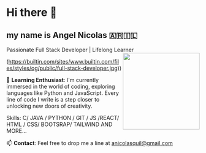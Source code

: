 <h1>Hi there 👋</h1> <h2>my name is  Angel Nicolas 🇦🇷🇮🇱 </h2>
 Passionate Full Stack Developer | Lifelong Learner
<img align='right' src='https://user-images.githubusercontent.com/5713670/87202985-820dcb80-c2b6-11ea-9f56-7ec461c497c3.gif' width='200'>


(https://builtin.com/sites/www.builtin.com/files/styles/og/public/full-stack-developer.jpg))

🌱 **Learning Enthusiast**: I'm currently immersed in the world of coding, exploring languages like Python and JavaScript. Every line of code I write is a step closer to unlocking new doors of creativity.

Skills: C/ JAVA / PYTHON / GIT / JS /REACT/ HTML / CSS/ BOOTSRAP/ TAILWIND AND MORE...

📫 **Contact**: Feel free to drop me a line at anicolasquil@gmail.com 







